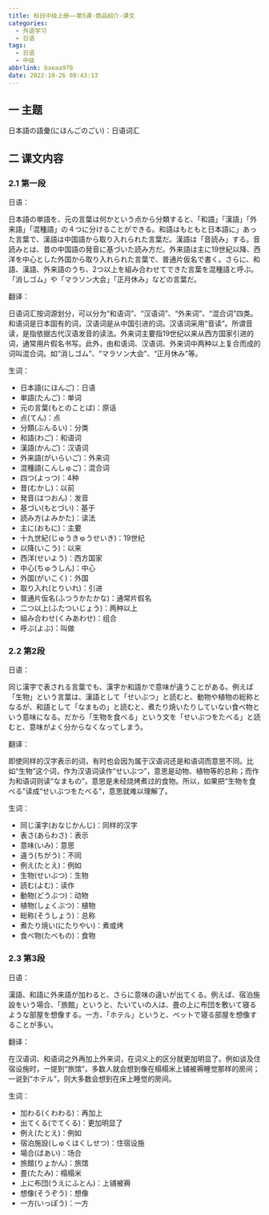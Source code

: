 ```yaml
---
title: 标日中级上册——第5课-商品紹介-课文
categories:
  - 外语学习
  - 日语
tags:
  - 日语
  - 中级
abbrlink: baeaa970
date: 2022-10-26 08:43:13
---
```

## 一 主题

日本語の語彙(にほんごのごい)：日语词汇

<!--more-->

## 二 课文内容

### 2.1 第一段

日语：

日本語の単語を、元の言葉は何かという点から分類すると、「和語」「漢語」「外来語」「混種語」の４つに分けることができる。和語はもともと日本語に」あった言葉で、漢語は中国語から取り入れられた言葉だ。漢語は「音読み」する。音読みとは、昔の中国語の発音に基づいた読み方だ。外来語は主に19世紀以降、西洋を中心とした外国から取り入れられた言葉で、普通片仮名で書く。さらに、和語、漢語、外来語のうち、2つ以上を組み合わせてできた言葉を混種語と呼ぶ。「消しゴム」や「マラソン大会」「正月休み」などの言葉だ。

翻译：

日语词汇按词源划分，可以分为“和语词”、“汉语词”、“外来词”、“混合词”四类。和语词是日本固有的词，汉语词是从中国引进的词。汉语词采用“音读”。所谓音读，是指依据古代汉语发音的读法。外来词主要指19世纪以来从西方国家引进的词，通常用片假名书写。此外，由和语词、汉语词、外来词中两种以上复合而成的词叫混合词。如“消しゴム”、“マラソン大会”、“正月休み”等。

生词：

* 日本語(にほんご)：日语
* 単語(たんご)：单词
* 元の言葉(もとのことば)：原话
* 点(てん)：点
* 分類(ぶんるい)：分类
* 和語(わご)：和语词
* 漢語(かんご)：汉语词
* 外来語(がいらいご)：外来词
* 混種語(こんしゅご)：混合词
* 四つ(よっつ)：4种
* 昔(むかし)：以前
* 発音(はつおん)：发音
* 基づい(もとづい)：基于
* 読み方(よみかた)：读法
* 主に(おもに)：主要
* 十九世紀(じゅうきゅうせいき)：19世纪
* 以降(いこう)：以来
* 西洋(せいよう)：西方国家
* 中心(ちゅうしん)：中心
* 外国(がいこく)：外国
* 取り入れ(とりいれ)：引进
* 普通片仮名(ふつうかたかな)：通常片假名
* 二つ以上(ふたついじょう)：两种以上
* 組み合わせ(くみあわせ)：组合
* 呼ぶ(よぶ)：叫做

### 2.2 第2段

日语：

同じ漢字で表される言葉でも、漢字か和語かで意味が違うことがある。例えば「生物」という言葉は、漢語として「せいぶつ」と読むと、動物や植物の総称となるが、和語として「なまもの」と読むと、煮たり焼いたりしていない食べ物という意味になる。だから「生物を食べる」という文を「せいぶつをたべる」と読むと、意味がよく分からなくなってしまう。

翻译：

即使同样的汉字表示的词，有时也会因为属于汉语词还是和语词而意思不同。比如“生物”这个词，作为汉语词读作“せいぶつ”，意思是动物、植物等的总称；而作为和语词则读“なまもの”，意思是未经烧烤煮过的食物。所以，如果把“生物を食べる”读成“せいぶつをたべる”，意思就难以理解了。

生词：

* 同じ漢字(おなじかんじ)：同样的汉字
* 表さ(あらわさ)：表示
* 意味(いみ)：意思
* 違う(ちがう)：不同
* 例え(たとえ)：例如
* 生物(せいぶつ)：生物
* 読む(よむ)：读作
* 動物(どうぶつ)：动物
* 植物(しょくぶつ)：植物
* 総称(そうしょう)：总称
* 煮たり焼い(にたりやい)：煮或烤
* 食べ物(たべもの)：食物

### 2.3 第3段

日语：

漢語、和語に外来語が加わると、さらに意味の違いが出てくる。例えば、宿泊施設をいう場合、「旅館」というと、たいていの人は、畳の上に布団を敷いて寝るような部屋を想像する。一方、「ホテル」というと、ベットで寝る部屋を想像することが多い。

翻译：

在汉语词、和语词之外再加上外来词，在词义上的区分就更加明显了。例如谈及住宿设施时，一提到“旅馆”，多数人就会想到像在榻榻米上铺被褥睡觉那样的房间；一说到“ホテル”，则大多数会想到在床上睡觉的房间。

生词：

* 加わる(くわわる)：再加上
* 出てくる(でてくる)：更加明显了
* 例え(たとえ)：例如
* 宿泊施設(しゅくはくしせつ)：住宿设施
* 場合(ばあい)：场合
* 旅館(りょかん)：旅馆
* 畳(たたみ)：榻榻米
* 上に布団(うえにふとん)：上铺被褥
* 想像(そうぞう)：想像
* 一方(いっぽう)：一方



